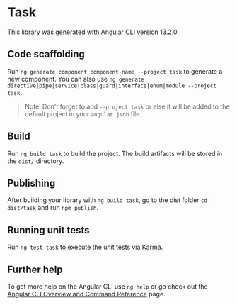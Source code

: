 # Task

This library was generated with [Angular CLI](https://github.com/angular/angular-cli) version 13.2.0.

## Code scaffolding

Run `ng generate component component-name --project task` to generate a new component. You can also use `ng generate directive|pipe|service|class|guard|interface|enum|module --project task`.
> Note: Don't forget to add `--project task` or else it will be added to the default project in your `angular.json` file. 

## Build

Run `ng build task` to build the project. The build artifacts will be stored in the `dist/` directory.

## Publishing

After building your library with `ng build task`, go to the dist folder `cd dist/task` and run `npm publish`.

## Running unit tests

Run `ng test task` to execute the unit tests via [Karma](https://karma-runner.github.io).

## Further help

To get more help on the Angular CLI use `ng help` or go check out the [Angular CLI Overview and Command Reference](https://angular.io/cli) page.
